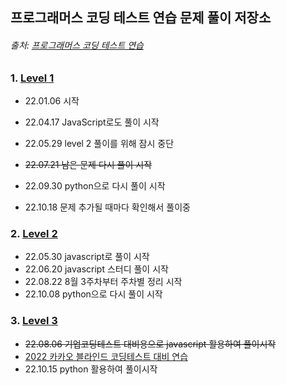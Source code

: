 ## 프로그래머스 코딩 테스트 연습 문제 풀이 저장소   

###### 출처: [프로그래머스 코딩 테스트 연습](https://programmers.co.kr/learn/challenges)            

### 1. [Level 1](https://github.com/yjydev/Programmers_Problem_Solving/tree/main/Level%201)     
- 22.01.06 시작    
- 22.04.17 JavaScript로도 풀이 시작      
- 22.05.29 level 2 풀이를 위해 잠시 중단          
- ~~22.07.21 남은 문제 다시 풀이 시작~~       
- 22.09.30 python으로 다시 풀이 시작   

- 22.10.18 문제 추가될 때마다 확인해서 풀이중           



### 2. [Level 2](https://github.com/yjydev/Programmers_Problem_Solving/tree/main/JavaScript/Level%202)        

- 22.05.30 javascript로 풀이 시작          
- 22.06.20 javascript 스터디 풀이 시작      
- 22.08.22 8월 3주차부터 주차별 정리 시작     
- 22.10.08 python으로 다시 풀이 시작      


### 3. [Level 3](https://github.com/yjydev/Programmers_Problem_Solving/tree/main/JavaScript/Level_3)              
 - ~~22.08.06 기업코딩테스트 대비용으로 javascript 활용하여 풀이시작~~        
 - [2022 카카오 블라인드 코딩테스트 대비 연습](https://tech.kakao.com/2022/01/14/2022-kakao-recruitment-round-1/)      
 - 22.10.15 python 활용하여 풀이시작      








